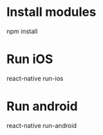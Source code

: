 # Install modules

npm install

# Run iOS

react-native run-ios

# Run android

react-native run-android
